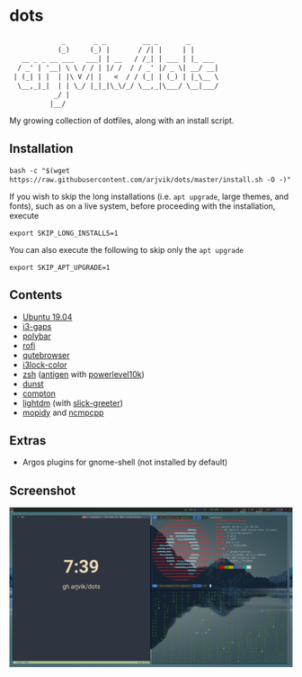 # dots
```
             _       _ _         __ _       _        
            (_)     (_) |       / /| |     | |       
   __ _ _ __ ___   ___| | __   / /_| | ___ | |_ ___  
  / _' | '__| \ \ / / | |/ /  / / _' |/ _ \| __/ __| 
 | (_| | |  | |\ V /| |   <  / / (_| | (_) | |_\__ \ 
  \__,_|_|  | | \_/ |_|_|\_\/_/ \__,_|\___/ \__|___/ 
           _/ |
          |__/

```
My growing collection of dotfiles, along with an install script.

## Installation
```shell
bash -c "$(wget https://raw.githubusercontent.com/arjvik/dots/master/install.sh -O -)"
```
If you wish to skip the long installations (i.e. `apt upgrade`, large themes, and fonts), such as on a live system, before proceeding with the installation, execute
```shell
export SKIP_LONG_INSTALLS=1
```
You can also execute the following to skip only the `apt upgrade`
```shell
export SKIP_APT_UPGRADE=1
```
## Contents
- [Ubuntu 19.04](https://ubuntu.com/)
- [i3-gaps](https://github.com/Airblader/i3)
- [polybar](https://github.com/polybar/polybar)
- [rofi](https://github.com/davatorium/rofi)
- [qutebrowser](https://github.com/qutebrowser/qutebrowser)
- [i3lock-color](https://github.com/PandorasFox/i3lock-color)
- [zsh](http://zsh.sourceforge.net/) ([antigen](https://github.com/zsh-users/antigen) with [powerlevel10k](https://github.com/romkatv/powerlevel10k))
- [dunst](https://github.com/dunst-project/dunst)
- [compton](https://github.com/chjj/compton)
- [lightdm](https://github.com/canonical/lightdm) (with [slick-greeter](https://github.com/linuxmint/slick-greeter))
- [mopidy](https://github.com/mopidy/mopidy) and [ncmpcpp](https://github.com/arybczak/ncmpcpp)

## Extras
- Argos plugins for gnome-shell (not installed by default)

## Screenshot
![](screenshot.png)
